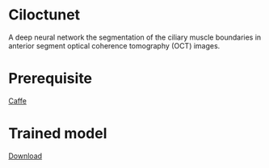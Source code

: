 # Ciloctunet
A deep neural network the segmentation of the ciliary muscle boundaries in anterior segment optical coherence tomography (OCT) images.

# Prerequisite
[Caffe](http://caffe.berkeleyvision.org/installation.html)

# Trained model
[Download](https://github.com/strator1/Ciloctunet/releases/download/1/snapshot_iter_168480.caffemodel)
